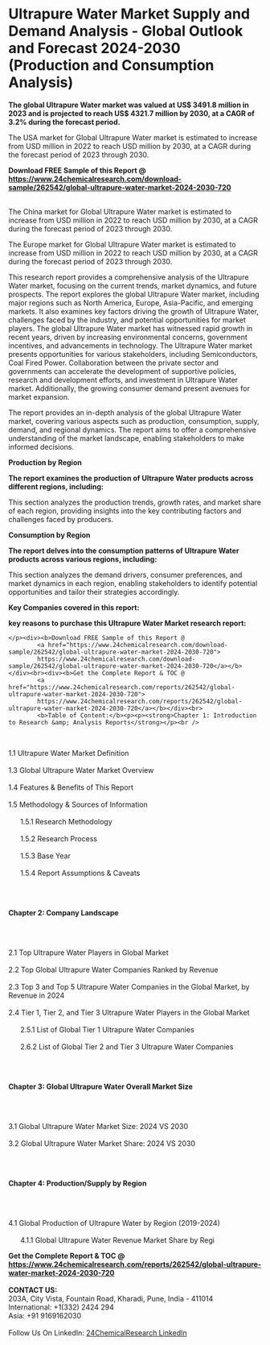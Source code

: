 <h1>Ultrapure Water Market Supply and Demand Analysis - Global Outlook and Forecast 2024-2030 (Production and Consumption Analysis)</h1><p><strong>The global Ultrapure Water market was valued at US$ 3491.8 million in 2023 and is projected to reach US$ 4321.7 million by 2030, at a CAGR of 3.2% during the forecast period.</strong></p><p>
</p><p>The USA market for Global Ultrapure Water market is estimated to increase from USD million in 2022 to reach USD million by 2030, at a CAGR during the forecast period of 2023 through 2030.</p><div><b>Download FREE Sample of this Report @ 
            <a href="https://www.24chemicalresearch.com/download-sample/262542/global-ultrapure-water-market-2024-2030-720">
            https://www.24chemicalresearch.com/download-sample/262542/global-ultrapure-water-market-2024-2030-720</a></b></div><br><p>
</p><p>The China market for Global Ultrapure Water market is estimated to increase from USD million in 2022 to reach USD million by 2030, at a CAGR during the forecast period of 2023 through 2030.</p><p>
</p><p>The Europe market for Global Ultrapure Water market is estimated to increase from USD million in 2022 to reach USD million by 2030, at a CAGR during the forecast period of 2023 through 2030.</p><p>
</p><p>This research report provides a comprehensive analysis of the Ultrapure Water market, focusing on the current trends, market dynamics, and future prospects. The report explores the global Ultrapure Water market, including major regions such as North America, Europe, Asia-Pacific, and emerging markets. It also examines key factors driving the growth of Ultrapure Water, challenges faced by the industry, and potential opportunities for market players. The global Ultrapure Water market has witnessed rapid growth in recent years, driven by increasing environmental concerns, government incentives, and advancements in technology. The Ultrapure Water market presents opportunities for various stakeholders, including Semiconductors, Coal Fired Power. Collaboration between the private sector and governments can accelerate the development of supportive policies, research and development efforts, and investment in Ultrapure Water market. Additionally, the growing consumer demand present avenues for market expansion. </p><p>
</p><p>The report provides an in-depth analysis of the global Ultrapure Water market, covering various aspects such as production, consumption, supply, demand, and regional dynamics. The report aims to offer a comprehensive understanding of the market landscape, enabling stakeholders to make informed decisions.</p><p>
</p><p><strong>Production by Region</strong></p><p>
</p><p><strong>The report examines the production of Ultrapure Water products across different regions, including:</strong></p><p>
</p><p>
</p><p>This section analyzes the production trends, growth rates, and market share of each region, providing insights into the key contributing factors and challenges faced by producers.</p><p>
</p><p><strong>Consumption by Region</strong></p><p>
</p><p><strong>The report delves into the consumption patterns of Ultrapure Water products across various regions, including:</strong></p><p>
</p><p>
</p><p>This section analyzes the demand drivers, consumer preferences, and market dynamics in each region, enabling stakeholders to identify potential opportunities and tailor their strategies accordingly.</p><p>
<strong>Key Companies covered in this report:</strong></p><p>
</p><p>
</p><p><strong>key reasons to purchase this Ultrapure Water Market research report:</strong></p><p>

	</p><div><b>Download FREE Sample of this Report @ 
            <a href="https://www.24chemicalresearch.com/download-sample/262542/global-ultrapure-water-market-2024-2030-720">
            https://www.24chemicalresearch.com/download-sample/262542/global-ultrapure-water-market-2024-2030-720</a></b></div><br><div><b>Get the Complete Report & TOC @ 
            <a href="https://www.24chemicalresearch.com/reports/262542/global-ultrapure-water-market-2024-2030-720">
            https://www.24chemicalresearch.com/reports/262542/global-ultrapure-water-market-2024-2030-720</a></b></div><br>
            <b>Table of Content:</b><p><p><strong>Chapter 1: Introduction to Research &amp; Analysis Reports</strong></p><br />
<br />
<p>1.1 Ultrapure Water Market Definition<br /><br />
1.3 Global Ultrapure Water Market Overview<br /><br />
1.4 Features &amp; Benefits of This Report<br /><br />
1.5 Methodology &amp; Sources of Information<br /><br />
&nbsp;&nbsp;&nbsp;&nbsp;&nbsp; 1.5.1 Research Methodology<br /><br />
&nbsp;&nbsp;&nbsp;&nbsp;&nbsp; 1.5.2 Research Process<br /><br />
&nbsp;&nbsp;&nbsp;&nbsp;&nbsp; 1.5.3 Base Year<br /><br />
&nbsp;&nbsp;&nbsp;&nbsp;&nbsp; 1.5.4 Report Assumptions &amp; Caveats</p><br />
<br />
<p><strong>Chapter 2: Company Landscape</strong></p><br />
<br />
<p>2.1 Top Ultrapure Water Players in Global Market<br /><br />
2.2 Top Global Ultrapure Water Companies Ranked by Revenue<br /><br />
2.3 Top 3 and Top 5 Ultrapure Water Companies in the Global Market, by Revenue in 2024<br /><br />
2.4 Tier 1, Tier 2, and Tier 3 Ultrapure Water Players in the Global Market<br /><br />
&nbsp;&nbsp;&nbsp;&nbsp;&nbsp; 2.5.1 List of Global Tier 1 Ultrapure Water Companies<br /><br />
&nbsp;&nbsp;&nbsp;&nbsp;&nbsp; 2.6.2 List of Global Tier 2 and Tier 3 Ultrapure Water Companies</p><br />
<br />
<p><strong>Chapter 3: Global Ultrapure Water Overall Market Size</strong></p><br />
<br />
<p>3.1 Global Ultrapure Water Market Size: 2024 VS 2030<br /><br />
3.2 Global Ultrapure Water Market Share: 2024 VS 2030</p><br />
<br />
<p><strong>Chapter 4: Production/Supply by Region</strong></p><br />
<br />
<p>4.1 Global Production of Ultrapure Water by Region (2019-2024)<br /><br />
&nbsp;&nbsp;&nbsp;&nbsp;&nbsp; 4.1.1 Global Ultrapure Water Revenue Market Share by Regi</p><div><b>Get the Complete Report & TOC @ 
            <a href="https://www.24chemicalresearch.com/reports/262542/global-ultrapure-water-market-2024-2030-720">
            https://www.24chemicalresearch.com/reports/262542/global-ultrapure-water-market-2024-2030-720</a></b></div><br><b>CONTACT US:</b><br>
            203A, City Vista, Fountain Road, Kharadi, Pune, India - 411014<br>
            International: +1(332) 2424 294<br>
            Asia: +91 9169162030 <br><br>
            Follow Us On LinkedIn: <a href="https://www.linkedin.com/company/24chemicalresearch/">24ChemicalResearch LinkedIn</a>